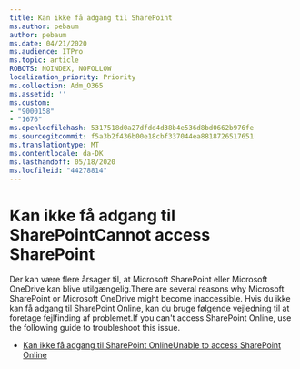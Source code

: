 ```yaml
---
title: Kan ikke få adgang til SharePoint
ms.author: pebaum
author: pebaum
ms.date: 04/21/2020
ms.audience: ITPro
ms.topic: article
ROBOTS: NOINDEX, NOFOLLOW
localization_priority: Priority
ms.collection: Adm_O365
ms.assetid: ''
ms.custom:
- "9000158"
- "1676"
ms.openlocfilehash: 5317518d0a27dfdd4d38b4e536d8bd0662b976fe
ms.sourcegitcommit: f5a3b2f436b00e18cbf337044ea8818726517651
ms.translationtype: MT
ms.contentlocale: da-DK
ms.lasthandoff: 05/18/2020
ms.locfileid: "44278814"
---
```

# <a name="cannot-access-sharepoint"></a><span data-ttu-id="68f24-102">Kan ikke få adgang til SharePoint</span><span class="sxs-lookup"><span data-stu-id="68f24-102">Cannot access SharePoint</span></span>

<span data-ttu-id="68f24-103">Der kan være flere årsager til, at Microsoft SharePoint eller Microsoft OneDrive kan blive utilgængelig.</span><span class="sxs-lookup"><span data-stu-id="68f24-103">There are several reasons why Microsoft SharePoint or Microsoft OneDrive might become inaccessible.</span></span> <span data-ttu-id="68f24-104">Hvis du ikke kan få adgang til SharePoint Online, kan du bruge følgende vejledning til at foretage fejlfinding af problemet.</span><span class="sxs-lookup"><span data-stu-id="68f24-104">If you can't access SharePoint Online, use the following guide to troubleshoot this issue.</span></span>

- [<span data-ttu-id="68f24-105">Kan ikke få adgang til SharePoint Online</span><span class="sxs-lookup"><span data-stu-id="68f24-105">Unable to access SharePoint Online</span></span>](https://docs.microsoft.com/sharepoint/troubleshoot/sharing-and-permissions/sharepoint-online-inaccessible)
